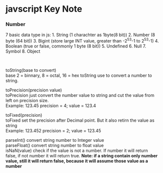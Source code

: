 <h1>javscript Key Note</h1>

<h3>Number</h3>
<p>
7 basic data type in js:
1. String (1 charachter as 1byte(8 bit))
2. Number (8 byte (64 bit))
3. Bigint (store large INT value, greater than -2<sup>53</sup>-1 to 2<sup>53</sup>-1)
4. Boolean (true or false, commonly 1 byte (8 bit))
5. Undefined 
6. Null
7. Symbol
8. Object
</p>
<br>
<p>toString(base to convert) <br>base 2 = binnary, 8 = octal, 16 = hex
toString use to convert a number to string.</p>

<p>toPrecision(precision value) <br>
toPrecision just convert the number value to string and cut the value from left on precision size.<br>
Example: 123.45 precision = 4; value = 123.4</p>

<p>toFixed(precision) <br>
toFixed set the precision after Decimal point. But it also retirn the value as string<br>
Example: 123.452 precision = 2; value = 123.45</p>

<p>parseInt() convert string number to Integer value<br>
parseFloat() convert string number to float value<br>
isNaN(value) check if the value is not a number. If number it will return false, if not number it will return true. <b>Note: if a string contain only number value, still it will return false, because it will assume those value as a number</b></p>